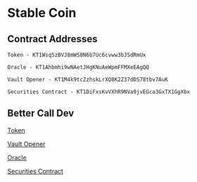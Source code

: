 # Stable Coin 


## Contract Addresses 

    Token - KT1Wsq5zBVJ8mWS8N6b7Uc6cvww3bJSdRmUx 

    Oracle - KT1Ahbmhi9wNAetJHgKNuAeWpmFFMXeEAgQQ

    Vault Opener - KT1M4k9tcZzhskLrXQ8K2Z37dDS78tbv7AuK

    Securities Contract - KT1DiFxsKvVXhR9NVa9jvEGca3GxTX1GgXbx
## Better Call Dev

[Token](https://better-call.dev/delphinet/KT1Wsq5zBVJ8mWS8N6b7Uc6cvww3bJSdRmUx/operations)

[Vault Opener](https://better-call.dev/delphinet/KT1M4k9tcZzhskLrXQ8K2Z37dDS78tbv7AuK/storage)

[Oracle](https://better-call.dev/delphinet/KT1Ahbmhi9wNAetJHgKNuAeWpmFFMXeEAgQQ/storage)

[Securities Contract](https://better-call.dev/delphinet/KT1DiFxsKvVXhR9NVa9jvEGca3GxTX1GgXbx/operations)
